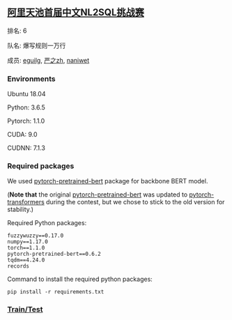 ## [阿里天池首届中文NL2SQL挑战赛](https://tianchi.aliyun.com/competition/entrance/231716/introduction) 
排名: 6

队名: 爆写规则一万行

成员: [eguilg](https://github.com/eguilg), [严之zh](https://github.com/zhangyan333), [naniwet](https://github.com/naniwet)

### Environments
Ubuntu 18.04

Python: 3.6.5

Pytorch: 1.1.0 

CUDA: 9.0

CUDNN: 7.1.3

### Required packages
We used [pytorch-pretrained-bert](https://pypi.org/project/pytorch-pretrained-bert/) package for backbone BERT model. 

(**Note that** the original [pytorch-pretrained-bert](https://pypi.org/project/pytorch-pretrained-bert/) was updated to [pytorch-transformers](https://github.com/huggingface/pytorch-transformers) during the contest, but we chose to stick to the old version for stability.)

Required Python packages:
```
fuzzywuzzy==0.17.0
numpy==1.17.0
torch==1.1.0
pytorch-pretrained-bert==0.6.2
tqdm==4.24.0
records 
```
Command to install the required python packages:
```
pip install -r requirements.txt
```

### [Train/Test](code/README.md)

